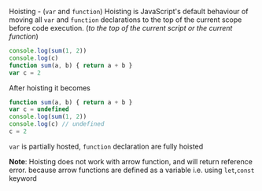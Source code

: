 Hoisting - (`var` and `function`)
Hoisting is JavaScript's default behaviour of moving all `var` and `function` declarations to the top of the current scope before code execution. (*to the top of the current script or the current function*)


```js
console.log(sum(1, 2))
console.log(c)
function sum(a, b) { return a + b }
var c = 2
```

After hoisting it becomes

```js
function sum(a, b) { return a + b }
var c = undefined
console.log(sum(1, 2))
console.log(c) // undefined
c = 2
```

`var` is partially hosted, `function` declaration are fully hoisted

**Note**: Hoisting does not work with arrow function, and will return reference error. because arrow functions are defined as a variable i.e. using `let`,`const` keyword